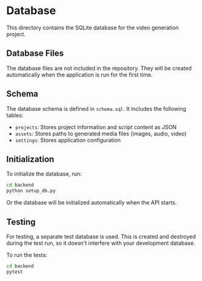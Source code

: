 # Database

This directory contains the SQLite database for the video generation project.

## Database Files

The database files are not included in the repository. They will be created automatically when the application is run for the first time.

## Schema

The database schema is defined in `schema.sql`. It includes the following tables:

- `projects`: Stores project information and script content as JSON
- `assets`: Stores paths to generated media files (images, audio, video)
- `settings`: Stores application configuration

## Initialization

To initialize the database, run:

```bash
cd backend
python setup_db.py
```

Or the database will be initialized automatically when the API starts.

## Testing

For testing, a separate test database is used. This is created and destroyed during the test run, so it doesn't interfere with your development database.

To run the tests:

```bash
cd backend
pytest
```
